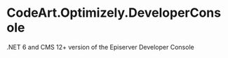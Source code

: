 # CodeArt.Optimizely.DeveloperConsole
.NET 6 and CMS 12+ version of the Episerver Developer Console
